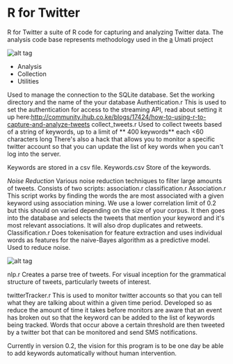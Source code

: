 # R for Twitter

R for Twitter a suite of R code for capturing and analyzing Twitter data. The analysis code base represents methodology used in the [a](http://www.ihub.co.ke/umati) Umati project   

![alt tag](http://www.joyofdata.de/blog/wp-content/uploads/2014/06/twitter-150x135.png)


* Analysis
* Collection
* Utilities


Used to manage the connection to the SQLite database. Set the working directory and the name of the your database Authentication.r This is used to set the authentication for access to the streaming API, read about setting it up here:http://community.ihub.co.ke/blogs/17424/how-to-using-r-to-capture-and-analyze-tweets collect_tweets.r Used to collect tweets based of a string of keywords, up to a limit of ** 400 keywords** each <60 characters long There's also a hack that allows you to monitor a specific twitter account so that you can update the list of key words when you can't log into the server.

Keywords are stored in a csv file. Keywords.csv Store of the keywords.

*Noise Reduction* Various noise reduction techniques to filter large amounts of tweets. Consists of two scripts: association.r classification.r Association.r This script works by finding the words the are most associated with a given keyword using association mining. We use a lower correlation limit of 0.2 but this should on varied depending on the size of your corpus. It then goes into the database and selects the tweets that mention your keyword and it's most relevant associations. It will also drop duplicates and retweets. Classification.r Does tokenisation for feature extraction and uses individual words as features for the naive-Bayes algorithm as a predictive model. Used to reduce noise.

![alt tag](http://irefindex.org/wiki/images/9/93/R-logo.jpg)

nlp.r Creates a parse tree of tweets. For visual inception for the grammatical structure of tweets, particularly tweets of interest.

twitterTracker.r This is used to monitor twitter accounts so that you can tell what they are talking about within a given time period. Developed so as reduce the amount of time it takes before monitors are aware that an event has broken out so that the keyword can be added to the list of keywords being tracked. Words that occur above a certain threshold are then tweeted by a twitter bot that can be monitored and send SMS notifications.

Currently in version 0.2, the vision for this program is to be one day be able to add keywords automatically without human intervention.
